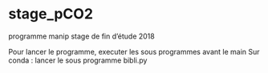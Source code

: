 # stage_pCO2
programme manip stage de fin d’étude 2018

Pour lancer le programme, executer les sous programmes avant le main
Sur conda : lancer le sous programme bibli.py